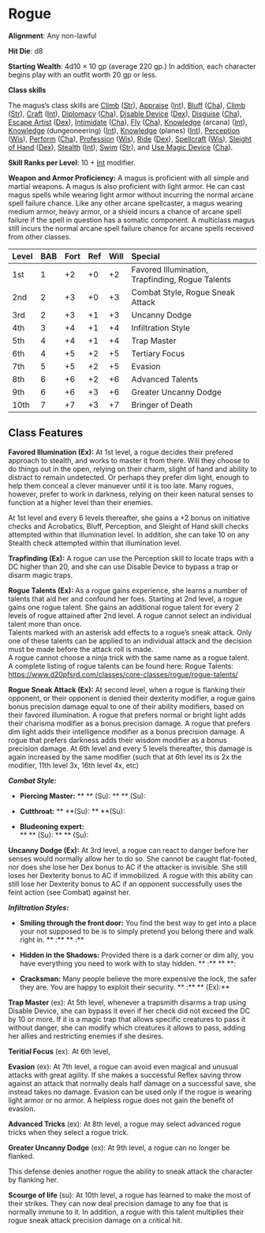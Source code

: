 # Rogue


**Alignment**: Any non-lawful

**Hit Die**: d8

**Starting Wealth**: 4d10 × 10 gp (average 220 gp.) In addition, each character begins play with an outfit worth 20 gp or less.

**Class skills**

The magus’s class skills are [Climb](https://www.d20pfsrd.com/skills/climb) ([Str](https://www.d20pfsrd.com/basics-ability-scores/ability-scores#TOC-Strength-Str-)), [Appraise](https://www.d20pfsrd.com/skills/appraise) ([Int](https://www.d20pfsrd.com/basics-ability-scores/ability-scores#TOC-Intelligence-Int-)), [Bluff](https://www.d20pfsrd.com/skills/bluff) ([Cha](https://www.d20pfsrd.com/basics-ability-scores/ability-scores#TOC-Charisma-Cha-)), [Climb](https://www.d20pfsrd.com/skills/climb) ([Str](https://www.d20pfsrd.com/basics-ability-scores/ability-scores#TOC-Strength-Str-)), [Craft](https://www.d20pfsrd.com/skills/craft) ([Int](https://www.d20pfsrd.com/basics-ability-scores/ability-scores#TOC-Intelligence-Int-)), [Diplomacy](https://www.d20pfsrd.com/skills/diplomacy) ([Cha](https://www.d20pfsrd.com/basics-ability-scores/ability-scores#TOC-Charisma-Cha-)), [Disable Device](https://www.d20pfsrd.com/skills/disable-device) ([Dex](https://www.d20pfsrd.com/basics-ability-scores/ability-scores#TOC-Dexterity-Dex-)), [Disguise](https://www.d20pfsrd.com/skills/disguise) ([Cha](https://www.d20pfsrd.com/basics-ability-scores/ability-scores#TOC-Charisma-Cha-)), [Escape Artist](https://www.d20pfsrd.com/skills/escape-artist) ([Dex](https://www.d20pfsrd.com/basics-ability-scores/ability-scores#TOC-Dexterity-Dex-)), [Intimidate](https://www.d20pfsrd.com/skills/intimidate) ([Cha](https://www.d20pfsrd.com/basics-ability-scores/ability-scores#TOC-Charisma-Cha-)), [Fly](https://www.d20pfsrd.com/skills/intimidate) ([Cha](https://www.d20pfsrd.com/basics-ability-scores/ability-scores#TOC-Charisma-Cha-)), [Knowledge](https://www.d20pfsrd.com/skills/knowledge) (arcana) ([Int](https://www.d20pfsrd.com/basics-ability-scores/ability-scores#TOC-Intelligence-Int-)), [Knowledge](https://www.d20pfsrd.com/skills/knowledge) (dungeoneering) ([Int](https://www.d20pfsrd.com/basics-ability-scores/ability-scores#TOC-Intelligence-Int-)), [Knowledge](https://www.d20pfsrd.com/skills/knowledge) (planes) ([Int](https://www.d20pfsrd.com/basics-ability-scores/ability-scores#TOC-Intelligence-Int-)), [Perception](https://www.d20pfsrd.com/skills/perception) ([Wis](https://www.d20pfsrd.com/basics-ability-scores/ability-scores#TOC-Wisdom-Wis-)), [Perform](https://www.d20pfsrd.com/skills/perform) ([Cha](https://www.d20pfsrd.com/basics-ability-scores/ability-scores#TOC-Charisma-Cha-)), [Profession](https://www.d20pfsrd.com/skills/profession) ([Wis](https://www.d20pfsrd.com/basics-ability-scores/ability-scores#TOC-Wisdom-Wis-)), [Ride](https://www.d20pfsrd.com/skills/ride) ([Dex](https://www.d20pfsrd.com/basics-ability-scores/ability-scores#TOC-Dexterity-Dex-)), [Spellcraft](https://www.d20pfsrd.com/skills/sense-motive) ([Wis](https://www.d20pfsrd.com/basics-ability-scores/ability-scores#TOC-Wisdom-Wis-)), [Sleight of Hand](https://www.d20pfsrd.com/skills/sleight-of-hand) ([Dex](https://www.d20pfsrd.com/basics-ability-scores/ability-scores#TOC-Dexterity-Dex-)), [Stealth](https://www.d20pfsrd.com/skills/spellcraft) ([Int](https://www.d20pfsrd.com/basics-ability-scores/ability-scores#TOC-Intelligence-Int-)), [Swim](https://www.d20pfsrd.com/skills/swim) ([Str](https://www.d20pfsrd.com/basics-ability-scores/ability-scores#TOC-Strength-Str-)), and [Use Magic Device](https://www.d20pfsrd.com/skills/use-magic-device) ([Cha](https://www.d20pfsrd.com/basics-ability-scores/ability-scores#TOC-Charisma-Cha-)).

**Skill Ranks per Level**: 10 + [Int](https://www.d20pfsrd.com/basics-ability-scores/ability-scores#TOC-Intelligence-Int-) modifier.

**Weapon and Armor Proficiency:** A magus is proficient with all simple and martial weapons. A magus is also proficient with light armor. He can cast magus spells while wearing light armor without incurring the normal arcane spell failure chance. Like any other arcane spellcaster, a magus wearing medium armor, heavy armor, or a shield incurs a chance of arcane spell failure if the spell in question has a somatic component. A multiclass magus still incurs the normal arcane spell failure chance for arcane spells received from other classes.

|**Level**|**BAB**|**Fort**|**Ref**|**Will**|**Special**|
| :- | :- | :- | :- | :- | :- |
|1st|1|+2|+0|+2|Favored Illumination, Trapfinding, Rogue Talents|
|2nd|2|+3|+0|+3|Combat Style, Rogue Sneak Attack|
|3rd|2|+3|+1|+3|Uncanny Dodge|
|4th|3|+4|+1|+4|Infiltration Style|
|5th|4|+4|+1|+4|Trap Master|
|6th|4|+5|+2|+5|Tertiary Focus|
|7th|5|+5|+2|+5|Evasion|
|8th|6|+6|+2|+6|Advanced Talents|
|9th|6|+6|+3|+6|Greater Uncanny Dodge|
|10th|7|+7|+3|+7|Bringer of Death|

## Class Features

**Favored Illumination (Ex):**  At 1st level, a rogue decides their prefered approach to stealth, and works to master it from there.  Will they choose to do things out in the open, relying on their charm, slight of hand and ability to distract to remain undetected.  Or perhaps they prefer dim light, enough to help them conceal a clever manuever until it is too late.   Many rogues, however, prefer to work in darkness, relying on their keen natural senses to function at a higher level than their enemies.  

At 1st level and every 6 levels thereafter, she gains a +2 bonus on initiative checks and Acrobatics, Bluff, Perception, and Sleight of Hand skill checks attempted within that illumination level.  In addition, she can take 10 on any Stealth check attempted within that illumination level.  

**Trapfinding (Ex):** A rogue can use the Perception skill to locate traps with a DC higher than 20, and she can use Disable Device to bypass a trap or disarm magic traps.

**Rogue Talents (Ex):** As a rogue gains experience, she learns a number of talents that aid her and confound her foes. Starting at 2nd level, a rogue gains one rogue talent. She gains an additional rogue talent for every 2 levels of rogue attained after 2nd level. A rogue cannot select an individual talent more than once.  
Talents marked with an asterisk add effects to a rogue’s sneak attack. Only one of these talents can be applied to an individual attack and the decision must be made before the attack roll is made.  
A rogue cannot choose a ninja trick with the same name as a rogue talent.  
A complete listing of rogue talents can be found here: Rogue Talents: https://www.d20pfsrd.com/classes/core-classes/rogue/rogue-talents/  

**Rogue Sneak Attack (Ex):**  At second level, when a rogue is flanking their opponent, or their opponent is denied their dexterity modifier, a rogue gains bonus precision damage equal to one of their ability modifiers, based on their favored illumination.
A rogue that prefers normal or bright light adds their charisma modifier as a bonus precision damage.
A rogue that prefers dim light adds their intelligence modifier as a bonus precision damage.
A rogue that prefers darkness adds their wisdom modifier as a bonus precision damage.
At 6th level and every 5 levels thereafter, this damage is again increased by the same modifier (such that at 6th level its is 2x the modifier, 11th level 3x, 16th level 4x, etc)

***Combat Style:***<br/>
* **Piercing Master:** 
  ** ** (Su): 
  ** ** (Su):

* **Cutthroat:** 
  ** **(Su): 
  ** **(Su): 

* **Bludeoning expert:**<br/>
  ** ** (Su):
  ** ** (Su): 

**Uncanny Dodge (Ex):** At 3rd level, a rogue can react to danger before her senses would normally allow her to do so. She cannot be caught flat-footed, nor does she lose her Dex bonus to AC if the attacker is invisible. She still loses her Dexterity bonus to AC if immobilized. A rogue with this ability can still lose her Dexterity bonus to AC if an opponent successfully uses the feint action (see Combat) against her.

***Infiltration Styles:***  
* **Smiling through the front door:** You find the best way to get into a place your not supposed to be is to simply pretend you belong there and walk right in.
  ** :** 
  ** :** 

* **Hidden in the Shadows:** Provided there is a dark corner or dim ally, you have everything you need to work with to stay hidden.
** :** 
** **: 

* **Cracksman:** Many people believe the more expensive the lock, the safer they are.  You are happy to exploit their security.
** :** 
**  (Ex):** 


**Trap Master** (ex): At 5th level, whenever a trapsmith disarms a trap using Disable Device, she can bypass it even if her check did not exceed the DC by 10 or more. If it is a magic trap that allows specific creatures to pass it without danger, she can modify which creatures it allows to pass, adding her allies and restricting enemies if she desires.

**Teritial Focus** (ex): At 6th level,

**Evasion** (ex): At 7th level, a rogue can avoid even magical and unusual attacks with great agility. If she makes a successful Reflex saving throw against an attack that normally deals half damage on a successful save, she instead takes no damage. Evasion can be used only if the rogue is wearing light armor or no armor. A helpless rogue does not gain the benefit of evasion.

**Advanced Tricks** (ex): At 8th level, a rogue may select advanced rogue tricks when they select a rogue trick.

**Greater Uncanny Dodge** (ex): At 9th level, a rogue can no longer be flanked.

This defense denies another rogue the ability to sneak attack the character by flanking her.

**Scourge of life** (su): At 10th level, a rogue has learned to make the most of their strikes.  They can now deal precision damage to any foe that is normally immune to it.  In addition, a rogue with this talent multiplies their rogue sneak attack precision damage on a critical hit.

